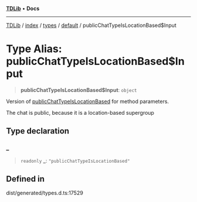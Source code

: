 [**TDLib**](../../../../../../README.md) • **Docs**

***

[TDLib](../../../../../../modules.md) / [index](../../../../../README.md) / [types](../../../README.md) / [default](../README.md) / publicChatTypeIsLocationBased$Input

# Type Alias: publicChatTypeIsLocationBased$Input

> **publicChatTypeIsLocationBased$Input**: `object`

Version of [publicChatTypeIsLocationBased](publicChatTypeIsLocationBased.md) for method parameters.

The chat is public, because it is a location-based supergroup

## Type declaration

### \_

> `readonly` **\_**: `"publicChatTypeIsLocationBased"`

## Defined in

dist/generated/types.d.ts:17529
